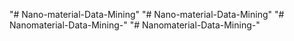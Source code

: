 "# Nano-material-Data-Mining" 
"# Nano-material-Data-Mining" 
"# Nanomaterial-Data-Mining-" 
"# Nanomaterial-Data-Mining-" 
